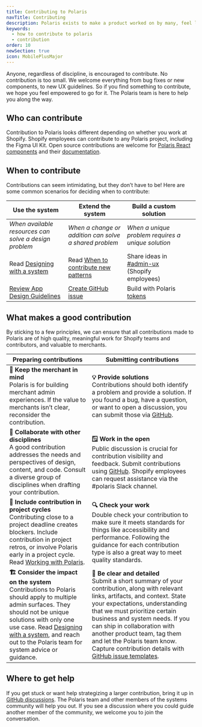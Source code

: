 ```yaml
---
title: Contributing to Polaris
navTitle: Contributing
description: Polaris exists to make a product worked on by many, feel like it was created by one person. The design system needs to stay in sync with new solutions so merchants always have a seamless experience. This is why Polaris thrives on contribution and community support.
keywords:
  - how to contribute to polaris
  - contribution
order: 10
newSection: true
icon: MobilePlusMajor
---
```


Anyone, regardless of discipline, is encouraged to contribute. No contribution is too small. We welcome everything from bug fixes or new components, to new UX guidelines. So if you find something to contribute, we hope you feel empowered to go for it. The Polaris team is here to help you along the way.

## Who can contribute

Contribution to Polaris looks different depending on whether you work at Shopify. Shopify employees can contribute to any Polaris project, including the Figma UI Kit. Open source contributions are welcome for [Polaris React components](/contributing/components) and their [documentation](/contributing/documentation).

## When to contribute

Contributions can seem intimidating, but they don’t have to be! Here are some common scenarios for deciding when to contribute:

| Use the system                                                               | Extend the system                                                                       | Build a custom solution                                                                         |     |     |
| ---------------------------------------------------------------------------- | --------------------------------------------------------------------------------------- | ----------------------------------------------------------------------------------------------- | --- | --- |
| _When available resources can solve a design problem_                        | _When a change or addition can solve a shared problem_                                  | _When a unique problem requires a unique solution_                                              |     |     |
| Read [ Designing with a system ](/contributing/designing-with-a-system)      | Read [ When to contribute new patterns ](/contributing/when-to-contribute-new-patterns) | Share ideas in [ #admin-ux ](https://shopify.slack.com/archives/C039ZAKQ5AA)(Shopify employees) |     |     |
| [ Review App Design Guidelines ](https://shopify.dev/apps/design-guidelines) | [ Create GitHub issue ](https://github.com/Shopify/polaris/issues/new/choose)           | Build with Polaris [ tokens ](https://polaris.shopify.com/tokens/color)                         |     |     |

## What makes a good contribution

By sticking to a few principles, we can ensure that all contributions made to Polaris are of high quality, meaningful work for Shopify teams and contributors, and valuable to merchants.

| Preparing contributions                                                                                                                                                                                                                                                                                            | Submitting contributions                                                                                                                                                                                                                                                                                                                                                                                                                                 |
| ------------------------------------------------------------------------------------------------------------------------------------------------------------------------------------------------------------------------------------------------------------------------------------------------------------------ | -------------------------------------------------------------------------------------------------------------------------------------------------------------------------------------------------------------------------------------------------------------------------------------------------------------------------------------------------------------------------------------------------------------------------------------------------------- |
| **🧠 Keep the merchant in mind** <br>Polaris is for building merchant admin experiences. If the value to merchants isn’t clear, reconsider the contribution.                                                                                                                                                       | **💡 Provide solutions** <br>Contributions should both identify a problem and provide a solution. If you found a bug, have a question, or want to open a discussion, you can submit those via [GitHub](https://github.com/Shopify/polaris/discussions/6750).                                                                                                                                                                                             |
| **🤝 Collaborate with other disciplines** <br>A good contribution addresses the needs and perspectives of design, content, and code. Consult a diverse group of disciplines when drafting your contribution.                                                                                                       | **🪟 Work in the open** <br>Public discussion is crucial for contribution visibility and feedback. Submit contributions using [GitHub](https://github.com/Shopify/polaris/discussions/6750). Shopify employees can request assistance via the #polaris Slack channel.                                                                                                                                                                                    |
| **📅 Include contribution in project cycles** <br>Contributing close to a project deadline creates blockers. Include contribution in project retros, or involve Polaris early in a project cycle. Read [Working with Polaris](/contributing/working-with-the-polaris-team).                                        | **🔍 Check your work** <br>Double check your contribution to make sure it meets standards for things like accessibility and performance. Following the guidance for each contribution type is also a great way to meet quality standards.                                                                                                                                                                                                                |
| **🏗️ Consider the impact on the system** <br>Contributions to Polaris should apply to multiple admin surfaces. They should not be unique solutions with only one use case. Read [Designing with a system](/contributing/designing-with-a-system), and reach out to the Polaris team for system advice or guidance. | **🔬 Be clear and detailed** <br>Submit a short summary of your contribution, along with relevant links, artifacts, and context. State your expectations, understanding that we must prioritize certain business and system needs. If you can ship in collaboration with another product team, tag them and let the Polaris team know. Capture contribution details with [GitHub issue templates](https://github.com/Shopify/polaris/issues/new/choose). |

## Where to get help

If you get stuck or want help strategizing a larger contribution, bring it up in [GitHub discussions](https://github.com/Shopify/polaris/discussions/new). The Polaris team and other members of the systems community will help you out. If you see a discussion where you could guide another member of the community, we welcome you to join the conversation.
